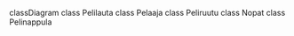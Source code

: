 
classDiagram
	class Pelilauta
	class Pelaaja
	class Peliruutu
	class Nopat
	class Pelinappula












